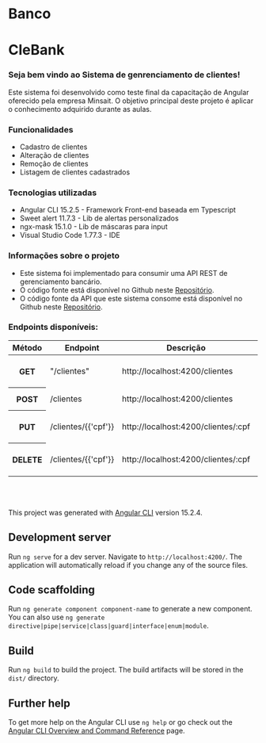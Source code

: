 # Banco
<main>
  <div class="container">
    <h1 class="titulo__principal text-center my-4">CleBank</h1>
    <div class="sec__home text-center py-2">
      <h3 class="subtitulo__home">Seja bem vindo ao Sistema de genrenciamento de clientes!</h3>
    </div>
    <div class="conteudo__home text-center py-2">
      <p class="conteudo__home-funcionalidades">Este sistema foi desenvolvido como teste final da capacitação de Angular oferecido
        pela empresa Minsait. O objetivo principal deste projeto é aplicar o conhecimento adquirido durante as aulas.</p>
      <h3 class="titulo__funcionalidades py-2">Funcionalidades</h3>
      <ul class="lista__funcionalidades">
        <li class="item-lista__funcionalidades py-2"> Cadastro de clientes</li>
        <li class="item-lista__funcionalidades py-2"> Alteração de clientes</li>
        <li class="item-lista__funcionalidades py-2"> Remoção de clientes</li>
        <li class="item-lista__funcionalidades py-2"> Listagem de clientes cadastrados</li>
      </ul>
    </div>
    <div class="conteudo__home-tecnologias text-center">
      <h3 class="tecnologias-titulo">Tecnologias utilizadas</h3>
      <ul class="lista__tecnologias">
        <li class="item-lista__tecnologias py-2"> Angular CLI 15.2.5 - Framework Front-end baseada em Typescript</li>
        <li class="item-lista__tecnologias py-2"> Sweet alert 11.7.3 - Lib de alertas personalizados</li>
        <li class="item-lista__tecnologias py-2"> ngx-mask 15.1.0 - Lib de máscaras para input</li>
        <li class="item-lista__tecnologias py-2"> Visual Studio Code 1.77.3 - IDE</li>
      </ul>
    </div>
    <div class="projeto__infos text-center py-3">
      <h3 class="projeto__infos-titulo">Informações sobre o projeto</h3>
      <ul>
        <li class="item-lista__infos py-2"> Este sistema foi implementado para consumir uma API REST de gerenciamento bancário.</li>
        <li class="item-lista__infos py-2"> O código fonte está disponível no Github neste <a href="https://github.com/cleberpereiradev/banco" target="_blank">Repositório</a>.</li>
        <li class="item-lista__infos py-2"> O código fonte da API que este sistema consome está disponível no Github neste <a href="https://github.com/cleberpereiradev/api-gerenciamento-emprestimos" target="_blank">Repositório</a>.</li>
      </ul>
    </div>
    <div class="endpoints">
      <h3 class="endpoints__titulo text-center my-4">Endpoints disponíveis: </h3>
      <table class="table">
        <thead>
          <tr>
            <th scope="col">Método</th>
            <th scope="col">Endpoint</th>
            <th scope="col">Descrição</th>
            <th scope="col">Retorno</th>
          </tr>
        </thead>
        <tbody>
          <tr>
            <th scope="row">GET</th>
            <td>"/clientes"</td>
            <td>http://localhost:4200/clientes</td>
            <td>Mostra lista de clientes cadastrados</td>
          </tr>
          <tr>
            <th scope="row">POST</th>
            <td>/clientes</td>
            <td>http://localhost:4200/clientes</td>
            <td>Cadastrar cliente</td>
          </tr>
          <tr>
            <th scope="row">PUT</th>
            <td>/clientes/{{'cpf'}}</td>
            <td>http://localhost:4200/clientes/:cpf</td>
            <td>Editar o cliente selecionado</td>
          </tr>
          <tr>
            <th scope="row">DELETE</th>
            <td>/clientes/{{'cpf'}}</td>
            <td>http://localhost:4200/clientes/:cpf</td>
            <td>Remover o cliente selecionado</td>
          </tr>
        </tbody>
      </table>
    </div>
  </div>
</main>

<br>
<br>


This project was generated with [Angular CLI](https://github.com/angular/angular-cli) version 15.2.4.

## Development server

Run `ng serve` for a dev server. Navigate to `http://localhost:4200/`. The application will automatically reload if you change any of the source files.

## Code scaffolding

Run `ng generate component component-name` to generate a new component. You can also use `ng generate directive|pipe|service|class|guard|interface|enum|module`.

## Build

Run `ng build` to build the project. The build artifacts will be stored in the `dist/` directory.

## Further help

To get more help on the Angular CLI use `ng help` or go check out the [Angular CLI Overview and Command Reference](https://angular.io/cli) page.
